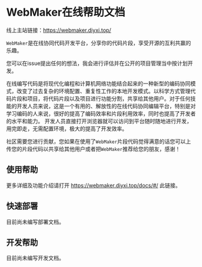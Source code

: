# WebMaker在线帮助文档

线上主站链接：https://webmaker.diyxi.top/

`WebMaker`是在线协同代码开发平台，分享你的代码片段，享受开源的互利共赢的乐趣。

您可以在issue提出任何的想法，我会进行评估并在公开的项目管理当中按计划开发。

在线编写代码是将现代化编程和计算机网络功能结合起来的一种新型的编码协同模式，改变了过去复杂的环境配置、重复性工作的本地开发模式。以科学方式管理代码片段和项目，将代码片段以及项目进行功能分割，共享给其他用户。对于任何技能的开发人员来说，这是一个有用的、解放性的在线代码协同编辑平台，特别是对学习编码的人来说，很好的提高了编码效率和片段利用效率，同时也提高了开发者的水平和能力。   开发人员直接打开浏览器就可以访问到平台随时随地进行开发，用完即走，无需配置环境，极大的提高了开发效率。

社区需要您进行贡献，您如果在使用了`WebMaker`片段代码觉得满意的话您可以上传您的片段代码以共享给其他用户或者把`WebMaker`推荐给您的朋友，感谢！

## 使用帮助

更多详细及功能介绍请打开 https://webmaker.diyxi.top/docs/#/ 此链接。

## 快速部署

目前尚未编写部署文档。

## 开发帮助

目前尚未编写开发文档。
